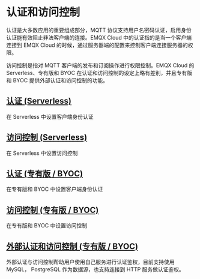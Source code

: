 # 认证和访问控制

认证是大多数应用的重要组成部分，MQTT 协议支持用户名密码认证，启用身份认证能有效阻止非法客户端的连接。EMQX Cloud 中的认证指的是当一个客户端连接到 EMQX  Cloud 的时候，通过服务器端的配置来控制客户端连接服务器的权限。

访问控制是指对 MQTT 客户端的发布和订阅操作进行权限控制。EMQX Cloud 的 Serverless、专有版和 BYOC 在认证和访问控制的设定上略有差别，并且专有版和 BYOC 提供外部认证和访问控制的功能。

## [认证 (Serverless)](./auth_serverless.md)

在 Serverless 中设置客户端身份认证

## [访问控制 (Serverless)](./acl_serverless.md)

在 Serverless 中设置访问控制

## [认证 (专有版 / BYOC)](./auth_dedicated.md)

在专有版和 BYOC 中设置客户端身份认证

## [访问控制 (专有版 / BYOC)](./acl_dedicated.md)

在专有版和 BYOC 中设置访问控制

## [外部认证和访问控制 (专有版 / BYOC)](./custom_auth.md)
外部认证与访问控制帮助用户使用自己服务进行认证鉴权，目前支持使用 MySQL， PostgreSQL 作为数据源，也支持连接到 HTTP 服务做认证鉴权。